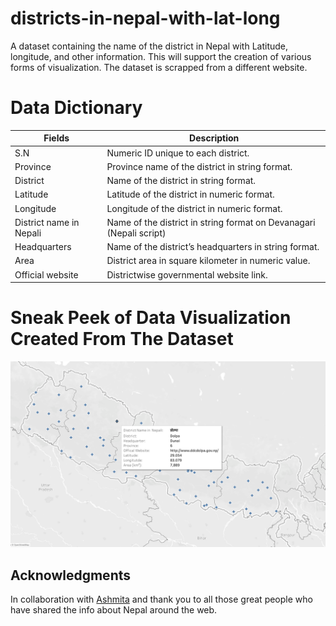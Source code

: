# districts-in-nepal-with-lat-long

A dataset containing the name of the district in Nepal with Latitude, longitude, and other information. This will support the creation of various forms of visualization. The dataset is scrapped from a different website.


# Data Dictionary


| Fields  | Description | 
| --------------- | --------------- | 
| S.N   | Numeric ID unique to each district.|  |
| Province  | Province name of the district in string format. | 
| District  |  Name of the district in string format. |
| Latitude | Latitude of the district in numeric format. | 
| Longitude | Longitude of the district in numeric format. | 
| District name in Nepali|  Name of the district in string format on Devanagari (Nepali script) | 
| Headquarters | Name of the district’s headquarters in string format. | 
| Area |  District area in square kilometer in numeric value. | 
| Official website|  Districtwise governmental website link. | 


# Sneak Peek of Data Visualization Created From  The Dataset 


![Example Viz](example-viz.png)

 
## Acknowledgments


In collaboration with [Ashmita](https://github.com/ashmita-9) and thank you to all those great people who have shared the info about Nepal around the web.
